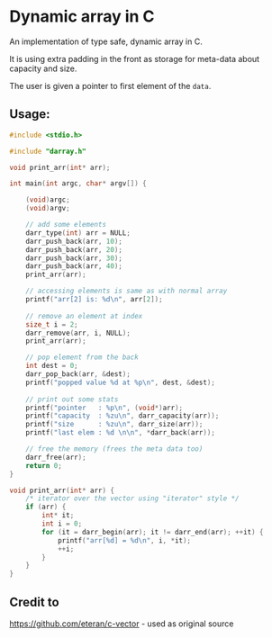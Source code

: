 # Dynamic array in C

An implementation of type safe, dynamic array in C.

It is using extra padding in the front as storage for meta-data about capacity and size.

The user is given a pointer to first element of the `data`.

## Usage:

```c
#include <stdio.h>

#include "darray.h"

void print_arr(int* arr);

int main(int argc, char* argv[]) {

    (void)argc;
    (void)argv;

    // add some elements
    darr_type(int) arr = NULL;
    darr_push_back(arr, 10);
    darr_push_back(arr, 20);
    darr_push_back(arr, 30);
    darr_push_back(arr, 40);
    print_arr(arr);

    // accessing elements is same as with normal array
    printf("arr[2] is: %d\n", arr[2]);
    
    // remove an element at index
    size_t i = 2;
    darr_remove(arr, i, NULL);
    print_arr(arr);

    // pop element from the back
    int dest = 0;
    darr_pop_back(arr, &dest);
    printf("popped value %d at %p\n", dest, &dest);
    
    // print out some stats
    printf("pointer   : %p\n", (void*)arr);
    printf("capacity  : %zu\n", darr_capacity(arr));
    printf("size      : %zu\n", darr_size(arr));
    printf("last elem : %d \n\n", *darr_back(arr));

    // free the memory (frees the meta data too)
    darr_free(arr);
    return 0;
}

void print_arr(int* arr) {
    /* iterator over the vector using "iterator" style */
    if (arr) {
        int* it;
        int i = 0;
        for (it = darr_begin(arr); it != darr_end(arr); ++it) {
            printf("arr[%d] = %d\n", i, *it);
            ++i;
        }
    }
}

```


## Credit to
https://github.com/eteran/c-vector - used as original source


